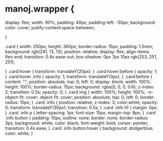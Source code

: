 # manoj.wrapper {
  display: flex;
  width: 90%;
  padding: 40px;
  padding-left: -50px;
  background-color: cover;
  justify-content:space-between;
 
}

.card {
  width: 250px;
  height: 360px;
  border-radius: 15px;
  padding: 1.5rem;
  background: rgb(241, 13, 13);
  position: relative;
  display: flex;
  align-items: flex-end;
  transition: 0.4s ease-out;
  box-shadow: 0px 7px 10px rgb(253, 251, 251);
  
}
.card:hover {
  transform: translateY(20px);
}
.card:hover:before {
  opacity: 1;
}
.card:hover .info {
  opacity: 1;
  transform: translateY(0px);
}
.card:before {
  content: "";
  position: absolute;
  top: 0;
  left: 0;
  display: block;
  width: 100%;
  height: 100%;
  border-radius: 15px;
  background: rgba(0, 0, 0, 0.6);
  z-index: 2;
  transition: 0.5s;
  opacity: 0;
}
.card img {
  width: 100%;
  height: 100%;
  -o-object-fit: cover;
     object-fit: cover;
  position: absolute;
  top: 0;
  left: 0;
  border-radius: 15px;
}
.card .info {
  position: relative;
  z-index: 3;
  color:white;
  opacity: 0;
  transform: translateY(30px);
  transition: 0.5s;
}
.card .info h1 {
  margin: 0px;
}
.card .info p {
  letter-spacing: 1px;
  font-size: 15px;
  margin-top: 8px;
}
.card .info button {
  padding: 10px;
  outline: none;
  border: none;
  border-radius: 3px;
  background: white;
  color: black;
  font-weight: bold;
  cursor: pointer;
  transition: 0.4s ease;
}
.card .info button:hover {
  background: dodgerblue;
  color: white;
}
